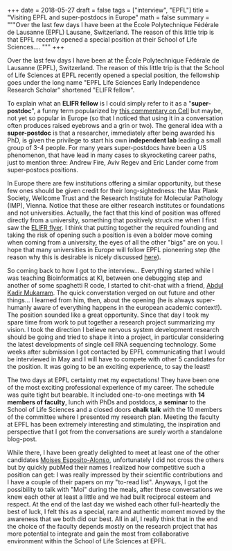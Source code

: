 +++
date = 2018-05-27
draft = false
tags = ["interview", "EPFL"]
title = "Visiting EPFL and super-postdocs in Europe"
math = false
summary = """Over the last few days I have been at the École Polytechnique Fédérale de Lausanne (EPFL) Lausane, Switzerland. The reason of this little trip is that EPFL recently opened a special position at their School of Life Sciences....
"""
+++

Over the last few days I have been at the École Polytechnique Fédérale de Lausanne (EPFL), Switzerland. The reason of this little trip is that the School of Life Sciences at EPFL recently opened a special position, the fellowship goes under the long name "EPFL Life Sciences Early Independence Research Scholar" shortened "ELIFR fellow".

To explain what an **ELIFR fellow** is I could simply refer to it as a "**super-postdoc**", a funny term popularized by [this commentary on Cell](https://www.cell.com/cell/fulltext/S0092-8674(07)00316-9) but maybe, not yet so popular in Europe (so that I noticed that using it in a conversation often produces raised eyebrows and a grin or two). The general idea with a **super-postdoc** is that a researcher, immediately after being awarded his PhD, is given the privilege to start his own **independent lab** leading a small group of 3-4 people. For many years super-postdocs have been a US phenomenon, that have lead in many cases to skyrocketing career paths, just to mention three: Andrew Fire, Aviv Regev and Eric Lander come from super-postocs positions.

In Europe there are few institutions offering a similar opportunity, but these few ones should be given credit for their long-sightedness: the Max Plank Society, Wellcome Trust and the Research Institute for Molecular Pathology (IMP), Vienna. Notice that these are either research institutes or foundations and not universities. Actually, the fact that this kind of position was offered directly from a university, something that positively struck me when I first saw the [ELIFR flyer](https://elifr.epfl.ch/?page=Home). I think that putting together the required founding and taking the risk of opening such a position is even a bolder move coming when coming from a university, the eyes of all the other "bigs" are on you. I hope that many universities in Europe will follow EPFL pioneering step (the reason why this is desirable is nicely discussed [here]((https://www.cell.com/cell/fulltext/S0092-8674(07)00316-9))).

So coming back to how I got to the interview... Everything started while I was teaching Bioinformatics at KI, between one debugging step and another of some spaghetti R code, I started to chit-chat with a friend, [Abdul Kadir Mukarram](https://www.daublab.org/people/). The quick converstation verged on out future and other things... I learned from him, then, about the opening (he is always super-humanly aware of everything happens in the european academic context!). The position sounded like a great opportunity. Since that day I took my spare time from work to put together a research project summarizing my vision. I took  the direction I believe nervous system development research should be going and tried to shape it into a project, in particular considering the latest developments of single cell RNA sequencing technology. Some weeks after submission I got contacted by EPFL communicating that I would be interviewed in May and I will have to compete with other 5 candidates for the position. It was going to be an exciting experience, to say the least!

The two days at EPFL certainty met my expectations! They have been one of the most exciting professional experience of my career. The schedule was quite tight but bearable. It included one-to-one meetings with **14 members of faculty**, lunch with PhDs and postdocs, a **seminar** to the School of Life Sciences and a closed doors **chalk talk** with the 10 members of the committee where I presented my research plan. Meeting the faculty at EPFL has been extremely interesting and stimulating, the inspiration and perspective that I got from the conversations are surely worth a standalone blog-post.

While there, I have been greatly delighted to meet at least one of the other candidates [Moises Esposito-Alonso](https://moisesexpositoalonso.org/), unfortunately I did not cross the others but by quickly pubMed their names I realized how competitive such a position can get: I was really impressed by their scientific contributions and I have a couple of their papers on my "to-read list". Anyways, I got the possibility to talk with "Moi" during the meals, after these conversations we knew each other at least a little and we had built reciprocal esteem and respect. At the end of the last day we wished each other full-heartedly the best of luck, I felt this as a special, rare and authentic moment moved by the awareness that we both did our best. All in all, I really think that in the end the choice of the faculty depends mostly on the research project that has more potential to integrate and gain the most from collaborative environment within the School of Life Sciences at EPFL.